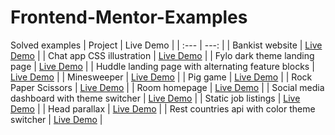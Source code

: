 # Frontend-Mentor-Examples
Solved examples
| Project | Live Demo |
|     :---      |          ---: |
| Bankist website | [Live Demo](https://shavla.github.io/Frontend-Mentor-Examples/Bankist%20website/) |
| Chat app CSS illustration | [Live Demo](https://shavla.github.io/Frontend-Mentor-Examples/Chat%20app%20CSS%20illustration/) |
| Fylo dark theme landing page | [Live Demo](https://shavla.github.io/Frontend-Mentor-Examples/Fylo%20dark%20theme%20landing%20page%20master/) |
| Huddle landing page with alternating feature blocks | [Live Demo](https://shavla.github.io/Frontend-Mentor-Examples/Huddle%20landing%20page%20with%20alternating%20feature%20blocks%20master/) |
| Minesweeper | [Live Demo](https://shavla.github.io/Frontend-Mentor-Examples/Minesweeperjs/) |
| Pig game | [Live Demo](https://shavla.github.io/Frontend-Mentor-Examples/Pig%20game/) |
| Rock Paper Scissors | [Live Demo](https://shavla.github.io/Frontend-Mentor-Examples/Rock%20paper%20scissors/) |
| Room homepage | [Live Demo](https://shavla.github.io/Frontend-Mentor-Examples/Room%20homepage/) |
| Social media dashboard with theme switcher | [Live Demo](https://shavla.github.io/Frontend-Mentor-Examples/Social%20media%20dashboard%20with%20theme%20switcher/) |
| Static job listings | [Live Demo](https://shavla.github.io/Frontend-Mentor-Examples/Static%20job%20listings/) |
| Head parallax | [Live Demo](https://shavla.github.io/Frontend-Mentor-Examples/head%20parallax/) |
| Rest countries api with color theme switcher | [Live Demo](https://shavla.github.io/Frontend-Mentor-Examples/Rest%20countries%20api%20with%20color%20theme%20switcher/) |
